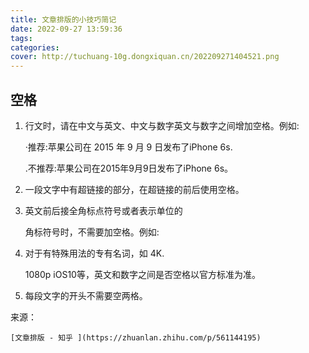 ```yaml
---
title: 文章排版的小技巧简记
date: 2022-09-27 13:59:36
tags:
categories:
cover: http://tuchuang-10g.dongxiquan.cn/202209271404521.png
---
```

## 空格

1. 行文时，请在中文与英文、中文与数字英文与数字之间增加空格。例如:

    ·推荐:苹果公司在 2015 年 9 月 9 日发布了iPhone 6s.

    .不推荐:苹果公司在2015年9月9日发布了iPhone 6s。

2. 一段文字中有超链接的部分，在超链接的前后使用空格。

3. 英文前后接全角标点符号或者表示单位的

    角标符号时，不需要加空格。例如:

4. 对于有特殊用法的专有名词，如 4K.

    1080p iOS10等，英文和数字之间是否空格以官方标准为准。

5. 每段文字的开头不需要空两格。


来源：

    [文章排版 - 知乎 ](https://zhuanlan.zhihu.com/p/561144195)
